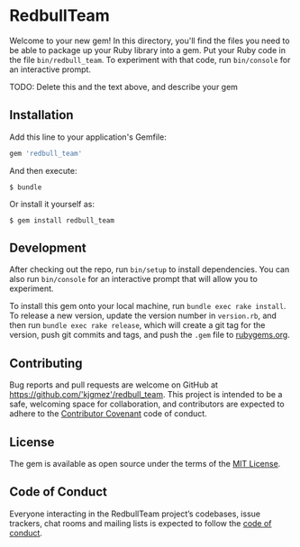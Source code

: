 # RedbullTeam

Welcome to your new gem! In this directory, you'll find the files you need to be able to package up your Ruby library into a gem. Put your Ruby code in the file `bin/redbull_team`. To experiment with that code, run `bin/console` for an interactive prompt.

TODO: Delete this and the text above, and describe your gem

## Installation

Add this line to your application's Gemfile:

```ruby
gem 'redbull_team'
```

And then execute:

    $ bundle

Or install it yourself as:

    $ gem install redbull_team

## Development

After checking out the repo, run `bin/setup` to install dependencies. You can also run `bin/console` for an interactive prompt that will allow you to experiment.

To install this gem onto your local machine, run `bundle exec rake install`. To release a new version, update the version number in `version.rb`, and then run `bundle exec rake release`, which will create a git tag for the version, push git commits and tags, and push the `.gem` file to [rubygems.org](https://rubygems.org).

## Contributing

Bug reports and pull requests are welcome on GitHub at https://github.com/'kjgmez'/redbull_team. This project is intended to be a safe, welcoming space for collaboration, and contributors are expected to adhere to the [Contributor Covenant](http://contributor-covenant.org) code of conduct.

## License

The gem is available as open source under the terms of the [MIT License](https://opensource.org/licenses/MIT).

## Code of Conduct

Everyone interacting in the RedbullTeam project’s codebases, issue trackers, chat rooms and mailing lists is expected to follow the [code of conduct](https://github.com/'kjgmez'/redbull_team/blob/master/CODE_OF_CONDUCT.md).
